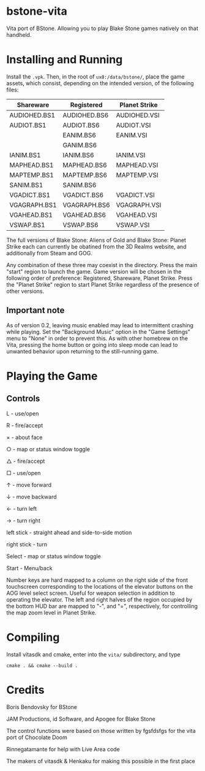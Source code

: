 bstone-vita
===========

Vita port of BStone. Allowing you to play Blake Stone games natively on that handheld.

Installing and Running
======================

Install the `.vpk`.
Then, in the root of `ux0:/data/bstone/`, place the game assets, which consist, depending on the intended version, of the following files:

| Shareware    | Registered   | Planet Strike |
|--------------|--------------|---------------|
| AUDIOHED.BS1 | AUDIOHED.BS6 | AUDIOHED.VSI  |
| AUDIOT.BS1   | AUDIOT.BS6   | AUDIOT.VSI    | 
|              | EANIM.BS6    | EANIM.VSI     |
|              | GANIM.BS6    |               |
| IANIM.BS1    | IANIM.BS6    | IANIM.VSI     |
| MAPHEAD.BS1  | MAPHEAD.BS6  | MAPHEAD.VSI   |
| MAPTEMP.BS1  | MAPTEMP.BS6  | MAPTEMP.VSI   |
| SANIM.BS1    | SANIM.BS6    |               |
| VGADICT.BS1  | VGADICT.BS6  | VGADICT.VSI   |
| VGAGRAPH.BS1 | VGAGRAPH.BS6 | VGAGRAPH.VSI  |
| VGAHEAD.BS1  | VGAHEAD.BS6  | VGAHEAD.VSI   |
| VSWAP.BS1    | VSWAP.BS6    | VSWAP.VSI     |

The full versions of Blake Stone: Aliens of Gold and Blake Stone: Planet Strike each can currently be obatined from the 3D Realms website, and additionally from Steam and GOG.

Any combination of these three may coexist in the directory. Press the main "start" region to launch the game. Game version will be chosen in the following order of preference: Registered, Shareware, Planet Strike. Press the "Planet Strike" region to start Planet Strike regardless of the presence of other versions.

## Important note
As of version 0.2, leaving music enabled may lead to intermittent crashing while playing. Set the "Background Music" option in the "Game Settings" menu to "None" in order to prevent this. As with other homebrew on the Vita, pressing the home button or going into sleep mode can lead to unwanted behavior upon returning to the still-running game.

Playing the Game
================

## Controls

L - use/open

R - fire/accept

× - about face

○ - map or status window toggle

△ - fire/accept

□ - use/open

↑ - move forward

↓ - move backward

← - turn left

→ - turn right

left stick - straight ahead and side-to-side motion

right stick - turn

Select - map or status window toggle

Start - Menu/back

Number keys are hard mapped to a column on the right side of the front touchscreen corresponding to the locations of the elevator buttons on the AOG level select screen. Useful for weapon selection in addition to operating the elevator. The left and right halves of the region occupied by the bottom HUD bar are mapped to "-", and "=", respectively, for controlling the map zoom level in Planet Strike.

Compiling
=========

Install vitasdk and cmake, enter into the `vita/` subdirectory, and type

```
cmake . && cmake --build .
```

Credits
=======

Boris Bendovsky for BStone

JAM Productions, id Software, and Apogee for Blake Stone

The control functions were based on those written by fgsfdsfgs for the vita port of Chocolate Doom

Rinnegatamante for help with Live Area code

The makers of vitasdk & Henkaku for making this possible in the first place
